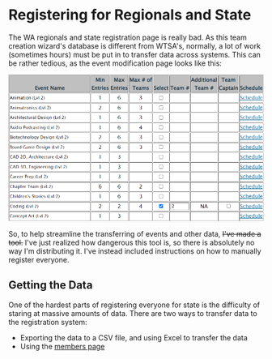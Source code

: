# Registering for Regionals and State

The WA regionals and state registration page is really bad. As this team creation wizard's database is different from WTSA's, normally, a lot of work (sometimes hours) must be put in to transfer data across systems. This can be rather tedious, as the event modification page looks like this:

![registration eyesore](./registration%20eyesore.png)

So, to help streamline the transferring of events and other data, ~~I've made a tool.~~ I've just realized how dangerous this tool is, so there is absolutely no way I'm distributing it. I've instead included instructions on how to manually register everyone.

## Getting the Data

One of the hardest parts of registering everyone for state is the difficulty of staring at massive amounts of data. There are two ways to transfer data to the registration system:

- Exporting the data to a CSV file, and using Excel to transfer the data
- Using the [members page](https://tsa-grouping-thing.vercel.app/admin/members)
